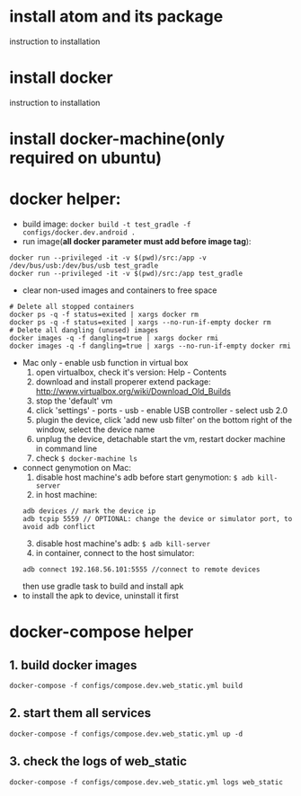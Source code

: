 # install atom and its package
instruction to installation

# install docker
instruction to installation

# install docker-machine(only required on ubuntu)

# docker helper:
* build image:
``docker build -t test_gradle -f configs/docker.dev.android .``
* run image(**all docker parameter must add before image tag**):
```
docker run --privileged -it -v $(pwd)/src:/app -v /dev/bus/usb:/dev/bus/usb test_gradle
docker run --privileged -it -v $(pwd)/src:/app test_gradle
```
* clear non-used images and containers to free space
```
# Delete all stopped containers
docker ps -q -f status=exited | xargs docker rm
docker ps -q -f status=exited | xargs --no-run-if-empty docker rm
# Delete all dangling (unused) images
docker images -q -f dangling=true | xargs docker rmi
docker images -q -f dangling=true | xargs --no-run-if-empty docker rmi
```
* Mac only - enable usb function in virtual box
  1. open virtualbox, check it's version: Help - Contents
  2. download and install properer extend package: http://www.virtualbox.org/wiki/Download_Old_Builds
  3. stop the 'default' vm
  4. click 'settings' - ports - usb - enable USB controller - select usb 2.0
  5. plugin the device, click 'add new usb filter' on the bottom right of the window, select the device name
  6. unplug the device, detachable start the vm, restart docker machine in command line
  7. check ``$ docker-machine ls``
* connect genymotion on Mac:
  1. disable host machine's adb before start genymotion:
  ``$ adb kill-server``
  2. in host machine:
  ```
  adb devices // mark the device ip
  adb tcpip 5559 // OPTIONAL: change the device or simulator port, to avoid adb conflict
  ```
  3. disable host machine's adb:
  ``$ adb kill-server``
  4. in container, connect to the host simulator:
  ```
  adb connect 192.168.56.101:5555 //connect to remote devices
  ```
  then use gradle task to build and install apk
* to install the apk to device, uninstall it first

# docker-compose helper
## 1. build docker images
``docker-compose -f configs/compose.dev.web_static.yml build``
## 2. start them all services
``docker-compose -f configs/compose.dev.web_static.yml up -d``
## 3. check the logs of web_static
``docker-compose -f configs/compose.dev.web_static.yml logs web_static``
